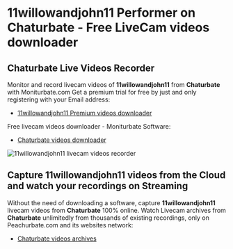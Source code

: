 # 11willowandjohn11 Performer on Chaturbate - Free LiveCam videos downloader

## Chaturbate Live Videos Recorder

Monitor and record livecam videos of **11willowandjohn11** from **Chaturbate** with Moniturbate.com
Get a premium trial for free by just and only registering with your Email address:
* [11willowandjohn11 Premium videos downloader](https://moniturbate.com/request-demo-licence-key.html)

Free livecam videos downloader - Moniturbate Software:
* [Chaturbate videos downloader](https://moniturbate.com/moniturbate-download-software.html)

![11willowandjohn11 livecam videos recorder](https://peachurnet.com/templates/moniturbate-software.png)


## Capture 11willowandjohn11 videos from the Cloud and watch your recordings on Streaming

Without the need of downloading a software, capture **11willowandjohn11** livecam videos from **Chaturbate** 100% online.
Watch Livecam archives from **Chaturbate** unlimitedly from thousands of existing recordings, only on Peachurbate.com and its websites network:
* [Chaturbate videos archives](https://peachurnet.com/)